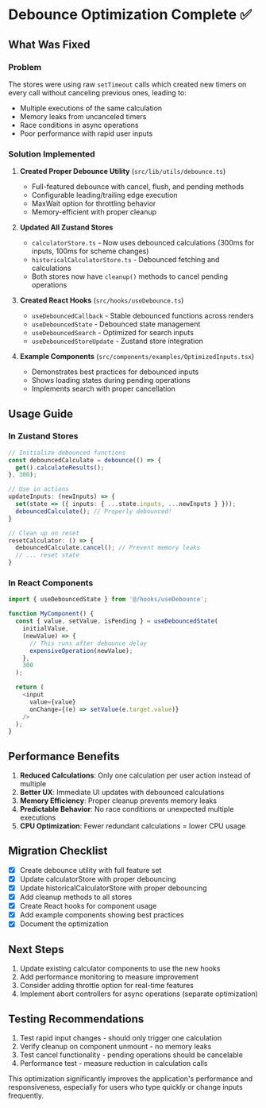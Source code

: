 # Debounce Optimization Complete ✅

## What Was Fixed

### Problem
The stores were using raw `setTimeout` calls which created new timers on every call without canceling previous ones, leading to:
- Multiple executions of the same calculation
- Memory leaks from uncanceled timers
- Race conditions in async operations
- Poor performance with rapid user inputs

### Solution Implemented

1. **Created Proper Debounce Utility** (`src/lib/utils/debounce.ts`)
   - Full-featured debounce with cancel, flush, and pending methods
   - Configurable leading/trailing edge execution
   - MaxWait option for throttling behavior
   - Memory-efficient with proper cleanup

2. **Updated All Zustand Stores**
   - `calculatorStore.ts` - Now uses debounced calculations (300ms for inputs, 100ms for scheme changes)
   - `historicalCalculatorStore.ts` - Debounced fetching and calculations
   - Both stores now have `cleanup()` methods to cancel pending operations

3. **Created React Hooks** (`src/hooks/useDebounce.ts`)
   - `useDebouncedCallback` - Stable debounced functions across renders
   - `useDebouncedState` - Debounced state management
   - `useDebouncedSearch` - Optimized for search inputs
   - `useDebouncedStoreUpdate` - Zustand store integration

4. **Example Components** (`src/components/examples/OptimizedInputs.tsx`)
   - Demonstrates best practices for debounced inputs
   - Shows loading states during pending operations
   - Implements search with proper cancellation

## Usage Guide

### In Zustand Stores
```typescript
// Initialize debounced functions
const debouncedCalculate = debounce(() => {
  get().calculateResults();
}, 300);

// Use in actions
updateInputs: (newInputs) => {
  set(state => ({ inputs: { ...state.inputs, ...newInputs } }));
  debouncedCalculate(); // Properly debounced!
}

// Clean up on reset
resetCalculator: () => {
  debouncedCalculate.cancel(); // Prevent memory leaks
  // ... reset state
}
```

### In React Components
```typescript
import { useDebouncedState } from '@/hooks/useDebounce';

function MyComponent() {
  const { value, setValue, isPending } = useDebouncedState(
    initialValue,
    (newValue) => {
      // This runs after debounce delay
      expensiveOperation(newValue);
    },
    300
  );

  return (
    <input
      value={value}
      onChange={(e) => setValue(e.target.value)}
    />
  );
}
```

## Performance Benefits

1. **Reduced Calculations**: Only one calculation per user action instead of multiple
2. **Better UX**: Immediate UI updates with debounced calculations
3. **Memory Efficiency**: Proper cleanup prevents memory leaks
4. **Predictable Behavior**: No race conditions or unexpected multiple executions
5. **CPU Optimization**: Fewer redundant calculations = lower CPU usage

## Migration Checklist

- [x] Create debounce utility with full feature set
- [x] Update calculatorStore with proper debouncing
- [x] Update historicalCalculatorStore with proper debouncing
- [x] Add cleanup methods to all stores
- [x] Create React hooks for component usage
- [x] Add example components showing best practices
- [x] Document the optimization

## Next Steps

1. Update existing calculator components to use the new hooks
2. Add performance monitoring to measure improvement
3. Consider adding throttle option for real-time features
4. Implement abort controllers for async operations (separate optimization)

## Testing Recommendations

1. Test rapid input changes - should only trigger one calculation
2. Verify cleanup on component unmount - no memory leaks
3. Test cancel functionality - pending operations should be cancelable
4. Performance test - measure reduction in calculation calls

This optimization significantly improves the application's performance and responsiveness, especially for users who type quickly or change inputs frequently.

